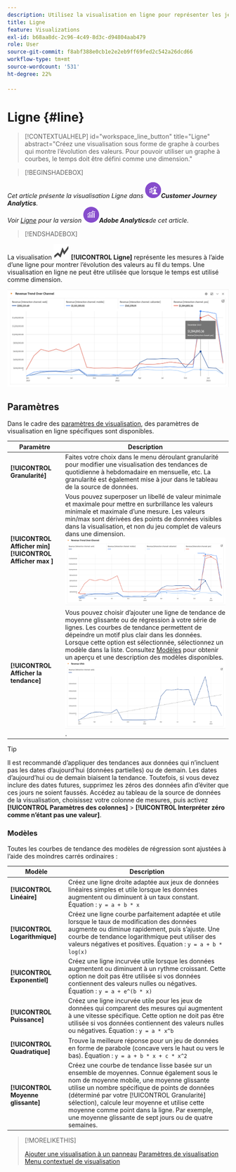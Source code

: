 ```yaml
---
description: Utilisez la visualisation en ligne pour représenter les jeux de données de tendances (temporelles)
title: Ligne
feature: Visualizations
exl-id: b68aa8dc-2c96-4c49-8d3c-d94804aab479
role: User
source-git-commit: f8abf388e0cb1e2e2eb9ff69fed2c542a26dcd66
workflow-type: tm+mt
source-wordcount: '531'
ht-degree: 22%

---
```


# Ligne {#line}

<!-- markdownlint-disable MD034 -->

>[!CONTEXTUALHELP]
>id="workspace_line_button"
>title="Ligne"
>abstract="Créez une visualisation sous forme de graphe à courbes qui montre l’évolution des valeurs. Pour pouvoir utiliser un graphe à courbes, le temps doit être défini comme une dimension."

<!-- markdownlint-enable MD034 -->


>[!BEGINSHADEBOX]

*Cet article présente la visualisation Ligne dans ![CustomerJourneyAnalytics](/help/assets/icons/CustomerJourneyAnalytics.svg)**Customer Journey Analytics**.<br/>Voir [Ligne](https://experienceleague.adobe.com/en/docs/analytics/analyze/analysis-workspace/visualizations/line) pour la version ![AdobeAnalytics](/help/assets/icons/AdobeAnalytics.svg)**Adobe Analytics**de cet article.*

>[!ENDSHADEBOX]


La visualisation ![GraphTrend](/help/assets/icons/GraphTrend.svg) **[!UICONTROL Ligne]** représente les mesures à l’aide d’une ligne pour montrer l’évolution des valeurs au fil du temps. Une visualisation en ligne ne peut être utilisée que lorsque le temps est utilisé comme dimension.

<!--
>[!NOTE]
>
>The Line visualization soon feature [intelligent captions](/help/analysis-workspace/visualizations/intelligent-captions.md).

The Line visualization represents metrics using a line to show how values change over a period of time. A line chart can be used only when time is used as a dimension.
-->

![Visualisation en ligne](assets/line-viz.png)


## Paramètres

Dans le cadre des [paramètres de visualisation](freeform-analysis-visualizations.md#settings), des paramètres de visualisation en ligne spécifiques sont disponibles.

| Paramètre | Description |
|---|---|
| **[!UICONTROL Granularité]** | Faites votre choix dans le menu déroulant granularité pour modifier une visualisation des tendances de quotidienne à hebdomadaire en mensuelle, etc. La granularité est également mise à jour dans le tableau de la source de données. |
| **[!UICONTROL Afficher min]** <br/>**[!UICONTROL Afficher max ]** | Vous pouvez superposer un libellé de valeur minimale et maximale pour mettre en surbrillance les valeurs minimale et maximale d’une mesure. Les valeurs min/max sont dérivées des points de données visibles dans la visualisation, et non du jeu complet de valeurs dans une dimension.<br/>![Recouvrement avec les étiquettes de valeur minimale et maximale.](assets/min-max-labels.png) |
| **[!UICONTROL Afficher la tendance]** | Vous pouvez choisir d’ajouter une ligne de tendance de moyenne glissante ou de régression à votre série de lignes. Les courbes de tendance permettent de dépeindre un motif plus clair dans les données. Lorsque cette option est sélectionnée, sélectionnez un modèle dans la liste. Consultez [Modèles](#models) pour obtenir un aperçu et une description des modèles disponibles.<br/>![Courbe de tendance linéaire](assets/show-linear-trendline.png). |

>[!TIP]
>
>Il est recommandé d’appliquer des tendances aux données qui n’incluent pas les dates d’aujourd’hui (données partielles) ou de demain. Les dates d’aujourd’hui ou de demain biaisent la tendance. Toutefois, si vous devez inclure des dates futures, supprimez les zéros des données afin dʼéviter que ces jours ne soient faussés. Accédez au tableau de la source de données de la visualisation, choisissez votre colonne de mesures, puis activez **[!UICONTROL Paramètres des colonnes]** > **[!UICONTROL Interpréter zéro comme n’étant pas une valeur]**.



### Modèles

Toutes les courbes de tendance des modèles de régression sont ajustées à lʼaide des moindres carrés ordinaires :

| Modèle | Description |
| --- | --- |
| **[!UICONTROL Linéaire]** | Créez une ligne droite adaptée aux jeux de données linéaires simples et utile lorsque les données augmentent ou diminuent à un taux constant. Équation : `y = a + b * x` |
| **[!UICONTROL Logarithmique]** | Créez une ligne courbe parfaitement adaptée et utile lorsque le taux de modification des données augmente ou diminue rapidement, puis s’ajuste. Une courbe de tendance logarithmique peut utiliser des valeurs négatives et positives. Équation : `y = a + b * log(x)` |
| **[!UICONTROL Exponentiel]** | Créez une ligne incurvée utile lorsque les données augmentent ou diminuent à un rythme croissant. Cette option ne doit pas être utilisée si vos données contiennent des valeurs nulles ou négatives. Équation : `y = a + e^(b * x)` |
| **[!UICONTROL Puissance]** | Créez une ligne incurvée utile pour les jeux de données qui comparent des mesures qui augmentent à une vitesse spécifique. Cette option ne doit pas être utilisée si vos données contiennent des valeurs nulles ou négatives. Équation : `y = a * x^b` |
| **[!UICONTROL Quadratique]** | Trouve la meilleure réponse pour un jeu de données en forme de parabole (concave vers le haut ou vers le bas). Équation : `y = a + b * x + c * x^2` |
| **[!UICONTROL Moyenne glissante]** | Créez une courbe de tendance lisse basée sur un ensemble de moyennes. Connue également sous le nom de moyenne mobile, une moyenne glissante utilise un nombre spécifique de points de données (déterminé par votre [!UICONTROL Granularité] sélection), calcule leur moyenne et utilise cette moyenne comme point dans la ligne. Par exemple, une moyenne glissante de sept jours ou de quatre semaines. |

>[!MORELIKETHIS]
>
>[Ajouter une visualisation à un panneau](/help/analysis-workspace/visualizations/freeform-analysis-visualizations.md#add-visualizations-to-a-panel)
>[Paramètres de visualisation ](/help/analysis-workspace/visualizations/freeform-analysis-visualizations.md#settings)
>[Menu contextuel de visualisation](/help/analysis-workspace/visualizations/freeform-analysis-visualizations.md#context-menu)
>

